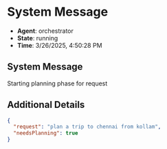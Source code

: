 # System Message

- **Agent**: orchestrator
- **State**: running
- **Time**: 3/26/2025, 4:50:28 PM

## System Message

Starting planning phase for request

## Additional Details

```json
{
  "request": "plan a trip to chennai from kollam",
  "needsPlanning": true
}
```

